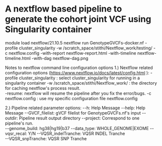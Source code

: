 # A nextflow based pipeline to generate the cohort joint VCF using Singularity container #
module load nextflow/21.10.5
nextflow run GenotypeGVCFs-docker.nf -profile cluster_singularity -w /scratch_space/stithi/Nextflow_work/testing/ -c nextflow.config -with-report nextflow-report.html -with-timeline nextflow-timeline.html -with-dag nextflow-dag.png

Notes to nextflow command line configuration options
1.) Nextflow related configuration options (https://www.nextflow.io/docs/latest/config.html ):
-profile cluster_singularity  :     select cluster_singularity for running in a singularity container
-w  /scratch_space/stithi/Nextflow_work/ :   the directory for caching nextflow's process result.    
-resume: nextflow will resume the pipeline after you fix the error/bugs.
-c nextflow.config :  use my specific configuration file nextflow.config   

2.) Pipeline related parameter options:
--h:  Help Message
--help:  Help Message
--GVCF_filelist:   gVCF filelist for GenotypeGVCFs.nf's input
--outdir:    Pipeline result output directory 
--project:  Correspond to one pipeline's run.        
--genome_build:  hg38|hg19|b37
--data_type:    WHOLE_GENOME|EXOME
--vqsr_recal:  Y/N 
--VQSR_indelTranche:    VQSR INDEL Tranche  
--VQSR_snpTranche:   VQSR SNP Tranche  

